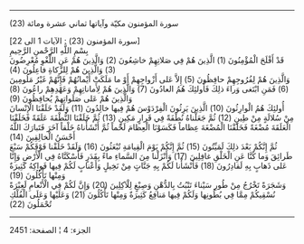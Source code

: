 ------------------------------------------------------------------------

(23) سورة المؤمنون مكيّة وآياتها ثماني عشرة ومائة  
  
\[سورة المؤمنون (23) : الآيات 1 الى 22\]  
بِسْمِ اللَّهِ الرَّحْمنِ الرَّحِيمِ  
قَدْ أَفْلَحَ الْمُؤْمِنُونَ (1) الَّذِينَ هُمْ فِي صَلاتِهِمْ خاشِعُونَ (2) وَالَّذِينَ هُمْ عَنِ اللَّغْوِ
مُعْرِضُونَ (3) وَالَّذِينَ هُمْ لِلزَّكاةِ فاعِلُونَ (4)  
وَالَّذِينَ هُمْ لِفُرُوجِهِمْ حافِظُونَ (5) إِلاَّ عَلى أَزْواجِهِمْ أَوْ ما مَلَكَتْ أَيْمانُهُمْ فَإِنَّهُمْ
غَيْرُ مَلُومِينَ (6) فَمَنِ ابْتَغى وَراءَ ذلِكَ فَأُولئِكَ هُمُ العادُونَ (7) وَالَّذِينَ هُمْ
لِأَماناتِهِمْ وَعَهْدِهِمْ راعُونَ (8) وَالَّذِينَ هُمْ عَلى صَلَواتِهِمْ يُحافِظُونَ (9)  
أُولئِكَ هُمُ الْوارِثُونَ (10) الَّذِينَ يَرِثُونَ الْفِرْدَوْسَ هُمْ فِيها خالِدُونَ (11) وَلَقَدْ
خَلَقْنَا الْإِنْسانَ مِنْ سُلالَةٍ مِنْ طِينٍ (12) ثُمَّ جَعَلْناهُ نُطْفَةً فِي قَرارٍ مَكِينٍ (13) ثُمَّ
خَلَقْنَا النُّطْفَةَ عَلَقَةً فَخَلَقْنَا الْعَلَقَةَ مُضْغَةً فَخَلَقْنَا الْمُضْغَةَ عِظاماً فَكَسَوْنَا الْعِظامَ
لَحْماً ثُمَّ أَنْشَأْناهُ خَلْقاً آخَرَ فَتَبارَكَ اللَّهُ أَحْسَنُ الْخالِقِينَ (14)  
ثُمَّ إِنَّكُمْ بَعْدَ ذلِكَ لَمَيِّتُونَ (15) ثُمَّ إِنَّكُمْ يَوْمَ الْقِيامَةِ تُبْعَثُونَ (16) وَلَقَدْ خَلَقْنا
فَوْقَكُمْ سَبْعَ طَرائِقَ وَما كُنَّا عَنِ الْخَلْقِ غافِلِينَ (17) وَأَنْزَلْنا مِنَ السَّماءِ ماءً بِقَدَرٍ
فَأَسْكَنَّاهُ فِي الْأَرْضِ وَإِنَّا عَلى ذَهابٍ بِهِ لَقادِرُونَ (18) فَأَنْشَأْنا لَكُمْ بِهِ جَنَّاتٍ مِنْ
نَخِيلٍ وَأَعْنابٍ لَكُمْ فِيها فَواكِهُ كَثِيرَةٌ وَمِنْها تَأْكُلُونَ (19)  
وَشَجَرَةً تَخْرُجُ مِنْ طُورِ سَيْناءَ تَنْبُتُ بِالدُّهْنِ وَصِبْغٍ لِلْآكِلِينَ (20) وَإِنَّ لَكُمْ فِي الْأَنْعامِ
لَعِبْرَةً نُسْقِيكُمْ مِمَّا فِي بُطُونِها وَلَكُمْ فِيها مَنافِعُ كَثِيرَةٌ وَمِنْها تَأْكُلُونَ (21)
وَعَلَيْها وَعَلَى الْفُلْكِ تُحْمَلُونَ (22)

------------------------------------------------------------------------

الجزء: 4 ¦ الصفحة: 2451
